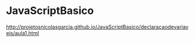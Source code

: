 # JavaScriptBasico
http://projetosnicolasgarcia.github.io/JavaScriptBasico/declaracaodevariaveis/aula1.html
